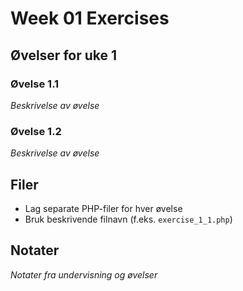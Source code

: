 # Week 01 Exercises

## Øvelser for uke 1

### Øvelse 1.1
_Beskrivelse av øvelse_

### Øvelse 1.2
_Beskrivelse av øvelse_

## Filer
- Lag separate PHP-filer for hver øvelse
- Bruk beskrivende filnavn (f.eks. `exercise_1_1.php`)

## Notater
_Notater fra undervisning og øvelser_